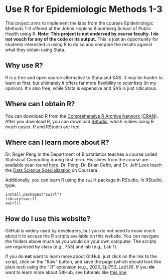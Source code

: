 # Use R for Epidemiologic Methods 1-3

This project aims to implement the labs from the courses Epidemiologic Methods 1-3 offered at the Johns Hopkins Bloomberg School of Public Health using R. **Note: This project is not endorsed by course faculty. I do not vouch for any of the code or its output.** This is just an opportunity for students interested in using R to do so and compare the results against what they obtain using Stata.

## Why use R?

R is a free and open source alternative to Stata and SAS. It may be harder to learn at first, but ultimately it offers far more flexibility to scientists (in my opinion). It's also free, while Stata is expensive and SAS is just ridiculous.

## Where can I obtain R?

You can download R from the [Comprehensive R Archive Network (CRAN)](https://cran.r-project.org/). After you download R, you can download [RStudio](https://rstudio.com/products/rstudio/download/), which makes using R much easier. R and RStudio are free.

## Where can I learn more about R?

Dr. Roger Peng in the Department of Biostatistics teaches a course called Statistical Computing during first term. His slides from the course are available year-round [here](https://rdpeng.github.io/Biostat776/index.html). Dr. Peng, Dr. Brian Caffo, and Dr. Jeff Leek teach the [Data Science Specialization](https://www.coursera.org/specializations/jhu-data-science) on Coursera. 

Additionally, you can learn R using the `swirl` package in RStudio. In RStudio, type:

```{r}
install.packages("swirl")
library(swirl)
swirl()
```

## How do I use this website?

GitHub is widely used by developers, but you do not need to know much about it to access the R scripts available on this website. You can navigate the folders above much as you would on your own computer. The scripts are organized by class (e.g., 753) and lab (e.g., Lab 1). 

If you do **not** want to learn more about GitHub, just click on the link to the script, click on the "Raw" button, and save the page (which should look like plain text) using the ".R" extension (e.g., 2020_Epi753_Lab1.R). If you **do** want to learn more about GitHub, see tutorials like [this one](https://guides.github.com/activities/hello-world/).
